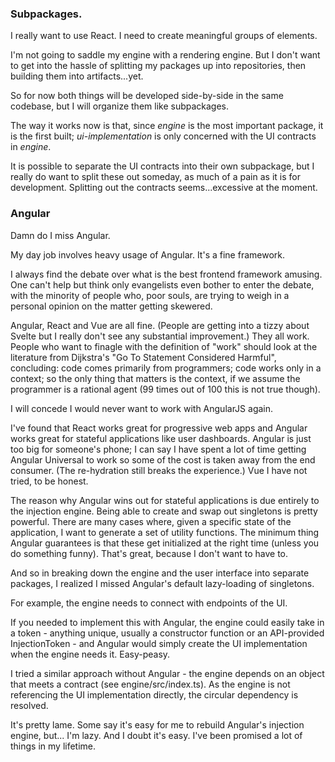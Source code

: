 ### Subpackages.

I really want to use React. I need to create meaningful groups of elements.

I'm not going to saddle my engine with a rendering engine. But I don't want to get into the hassle of splitting my packages up into repositories, then building them into artifacts...yet.

So for now both things will be developed side-by-side in the same codebase, but I will organize them like subpackages.

The way it works now is that, since _engine_ is the most important package, it is the first built; _ui-implementation_ is only concerned with the UI contracts in _engine_.

It is possible to separate the UI contracts into their own subpackage, but I really do want to split these out someday, as much of a pain as it is for development. Splitting out the contracts seems...excessive at the moment.

### Angular

Damn do I miss Angular.

My day job involves heavy usage of Angular. It's a fine framework.

I always find the debate over what is the best frontend framework amusing. One can't help but think only evangelists even bother to enter the debate, with the minority of people who, poor souls, are trying to weigh in a personal opinion on the matter getting skewered.

Angular, React and Vue are all fine. (People are getting into a tizzy about Svelte but I really don't see any substantial improvement.) They all work. People who want to finagle with the definition of "work" should look at the literature from Dijkstra's "Go To Statement Considered Harmful", concluding: code comes primarily from programmers; code works only in a context; so the only thing that matters is the context, if we assume the programmer is a rational agent (99 times out of 100 this is not true though).

I will concede I would never want to work with AngularJS again.

I've found that React works great for progressive web apps and Angular works great for stateful applications like user dashboards. Angular is just too big for someone's phone; I can say I have spent a lot of time getting Angular Universal to work so some of the cost is taken away from the end consumer. (The re-hydration still breaks the experience.) Vue I have not tried, to be honest.

The reason why Angular wins out for stateful applications is due entirely to the injection engine. Being able to create and swap out singletons is pretty powerful. There are many cases where, given a specific state of the application, I want to generate a set of utility functions. The minimum thing Angular guarantees is that these get initialized at the right time (unless you do something funny). That's great, because I don't want to have to.

And so in breaking down the engine and the user interface into separate packages, I realized I missed Angular's default lazy-loading of singletons.

For example, the engine needs to connect with endpoints of the UI.

If you needed to implement this with Angular, the engine could easily take in a token - anything unique, usually a constructor function or an API-provided InjectionToken - and Angular would simply create the UI implementation when the engine needs it. Easy-peasy.

I tried a similar approach without Angular - the engine depends on an object that meets a contract (see engine/src/index.ts). As the engine is not referencing the UI implementation directly, the circular dependency is resolved.

It's pretty lame. Some say it's easy for me to rebuild Angular's injection engine, but... I'm lazy. And I doubt it's easy. I've been promised a lot of things in my lifetime.
